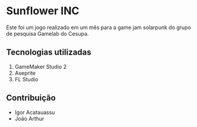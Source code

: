 # Sunflower INC
Este foi um jogo realizado em um mês para a game jam solarpunk do grupo de pesquisa Gamelab do Cesupa.

## Tecnologias utilizadas
1. GameMaker Studio 2
2. Aseprite
3. FL Studio

## Contribuição
- Igor Acatauassu
- João Arthur
